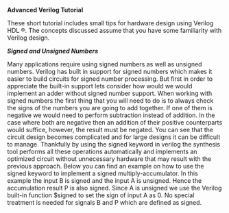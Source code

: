 **Advanced Verilog Tutorial**

These short tutorial includes small tips for hardware design using Verilog HDL ®. The concepts discussed assume that you have some familiarity with Verilog design.

***Signed and Unsigned Numbers***

Many applications require using signed numbers as well as unsigned numbers. Verilog has built in support for signed numbers which makes it easier to build circuits for signed number processing. But first in order to appreciate the built-in support lets consider how would we would implement an adder without signed number support. When working with signed numbers  the first thing that you will need to do is to always check the signs of the numbers you are going to add together. If one of them is negative we would need to perform subtraction instead of addition. In the case where both are negative then an addition of their positive counterparts would suffice, however, the result must be negated. You can see that the circuit design becomes complicated and for large designs it can be difficult to manage. Thankfully by using the signed keyword in verilog the synthesis tool performs all these operations automatically and implements an optimized circuit without unnecessary hardware that may result with the previous approach. Below you can find an example on how to use the signed keyword to implement a signed multiply-accumulator. In this example the input B is signed and the input A is unsigned. Hence the accumulation result P is also signed. Since A is unsigned we use the Verilog built-in function $signed to set the sign of input A as 0. No special treatment is needed for signals B and P which are defined as signed. 
